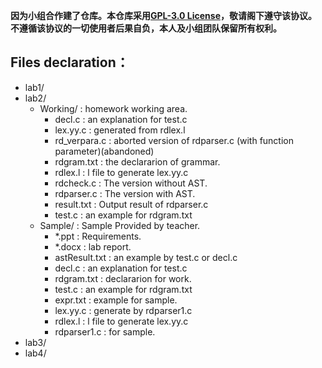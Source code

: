 **因为小组合作建了仓库。本仓库采用[GPL-3.0 License](https://github.com/Saafo/compiler-theory-lab/blob/master/LICENSE)，敬请阁下遵守该协议。**  
**不遵循该协议的一切使用者后果自负，本人及小组团队保留所有权利。**
## Files declaration：
* lab1/
* lab2/
  * Working/ :  homework working area.
    * decl.c : an explanation for test.c
    * lex.yy.c : generated from rdlex.l
    * rd_verpara.c : aborted version of rdparser.c (with function parameter)(abandoned)
    * rdgram.txt : the declararion of grammar.
    * rdlex.l : l file to generate lex.yy.c
    * rdcheck.c : The version without AST.
    * rdparser.c : The version with AST.
    * result.txt : Output result of rdparser.c
    * test.c : an example for rdgram.txt
  * Sample/ : Sample Provided by teacher.
    * *.ppt : Requirements.
    * *.docx : lab report.
    * astResult.txt : an example by test.c or decl.c
    * decl.c : an explanation for test.c
    * rdgram.txt : declararion for work.
    * test.c : an example for rdgram.txt
    * expr.txt : example for sample.
    * lex.yy.c : generate by rdparser1.c
    * rdlex.l : l file to generate lex.yy.c
    * rdparser1.c : for sample.
* lab3/
* lab4/